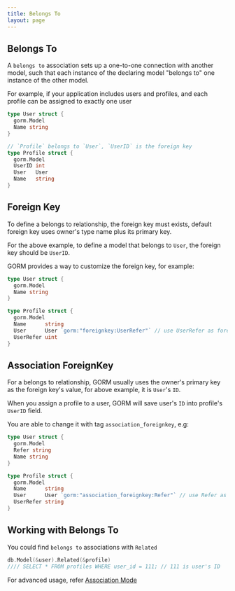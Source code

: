 ```yaml
---
title: Belongs To
layout: page
---
```


## Belongs To

A `belongs to` association sets up a one-to-one connection with another model, such that each instance of the declaring model "belongs to" one instance of the other model.

For example, if your application includes users and profiles, and each profile can be assigned to exactly one user

```go
type User struct {
  gorm.Model
  Name string
}

// `Profile` belongs to `User`, `UserID` is the foreign key
type Profile struct {
  gorm.Model
  UserID int
  User   User
  Name   string
}
```

## Foreign Key

To define a belongs to relationship, the foreign key must exists, default foreign key uses owner's type name plus its primary key.

For the above example, to define a model that belongs to `User`, the foreign key should be `UserID`.

GORM provides a way to customize the foreign key, for example:

```go
type User struct {
  gorm.Model
  Name string
}

type Profile struct {
  gorm.Model
  Name      string
  User      User `gorm:"foreignkey:UserRefer"` // use UserRefer as foreign key
  UserRefer uint
}
```

## Association ForeignKey

For a belongs to relationship, GORM usually uses the owner's primary key as the foreign key's value, for above example, it is `User`'s `ID`.

When you assign a profile to a user, GORM will save user's `ID` into profile's `UserID` field.

You are able to change it with tag `association_foreignkey`, e.g:

```go
type User struct {
  gorm.Model
  Refer string
  Name string
}

type Profile struct {
  gorm.Model
  Name      string
  User      User `gorm:"association_foreignkey:Refer"` // use Refer as association foreign key
  UserRefer string
}
```

## Working with Belongs To

You could find `belongs to` associations with `Related`

```go
db.Model(&user).Related(&profile)
//// SELECT * FROM profiles WHERE user_id = 111; // 111 is user's ID
```

For advanced usage, refer [Association Mode](/docs/associations.html#Association-Mode)
